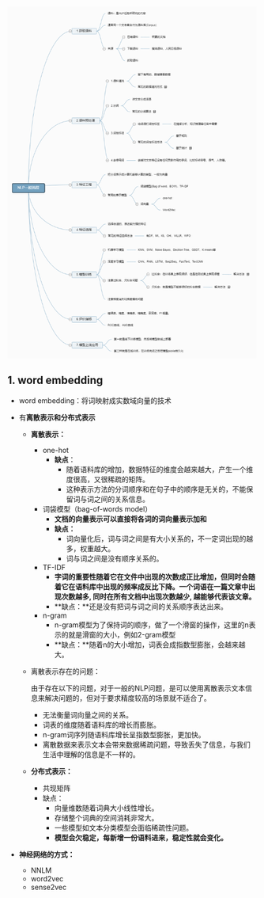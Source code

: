 ![NLP一般流程](readme.assets/NLP一般流程.png)



## 1. word embedding

- word embedding：将词映射成实数域向量的技术

- 有**离散表示和分布式表示**

  - **离散表示：**

    - one-hot
      - **缺点**：
        - 随着语料库的增加，数据特征的维度会越来越大，产生一个维度很高，又很稀疏的矩阵。
        - 这种表示方法的分词顺序和在句子中的顺序是无关的，不能保留词与词之间的关系信息。
    - 词袋模型（bag-of-words model）
      - **文档的向量表示可以直接将各词的词向量表示加和**
      - **缺点：**
        - 词向量化后，词与词之间是有大小关系的，不一定词出现的越多，权重越大。
        - 词与词之间是没有顺序关系的。
    - TF-IDF
      - **字词的重要性随着它在文件中出现的次数成正比增加，但同时会随着它在语料库中出现的频率成反比下降。一个词语在一篇文章中出现次数越多, 同时在所有文档中出现次数越少, 越能够代表该文章。**
      - **缺点：**还是没有把词与词之间的关系顺序表达出来。
    - n-gram
      - n-gram模型为了保持词的顺序，做了一个滑窗的操作，这里的n表示的就是滑窗的大小，例如2-gram模型
      - **缺点：**随着n的大小增加，词表会成指数型膨胀，会越来越大。

  - 离散表示存在的问题：

    由于存在以下的问题，对于一般的NLP问题，是可以使用离散表示文本信息来解决问题的，但对于要求精度较高的场景就不适合了。

    - 无法衡量词向量之间的关系。
    - 词表的维度随着语料库的增长而膨胀。
    - n-gram词序列随语料库增长呈指数型膨胀，更加快。
    - 离散数据来表示文本会带来数据稀疏问题，导致丢失了信息，与我们生活中理解的信息是不一样的。

  - **分布式表示：**

    - 共现矩阵
    - 缺点：
      - 向量维数随着词典大小线性增长。
      - 存储整个词典的空间消耗非常大。
      - 一些模型如文本分类模型会面临稀疏性问题。
      - **模型会欠稳定，每新增一份语料进来，稳定性就会变化。**

- **神经网络的方式：**

  - NNLM
  - word2vec
  - sense2vec